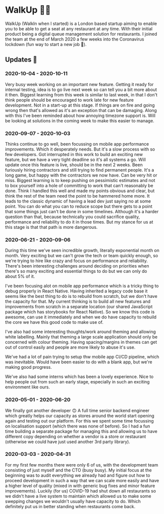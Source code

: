 # WalkUp 🚶‍♂️

WalkUp (WalkIn when I started) is a London based startup aiming to enable you to be able to get a seat at any restaurant at any time. With their initial product being a digital queue management solution for restaurants. I joined the team at the end of March 2020 a few weeks into the Coronavirus lockdown (fun way to start a new job 🥳).

## Updates 🔼

<!-- Update on bookings once out -->

### 2020-10-04 - 2020-10-11

Very busy week working on an important new feature. Getting it ready for internal testing, idea is to go live next week so can tell you a bit more about it then. Biggest learning from this week is similar to last week, in that I don't think people should be encouraged to work late for new feature development. Not in a start-up at this stage. If things are on fire and going wrong then that's allowed as it's an exception that can be damaging. Along with this I've been reminded about how annoying timezone support is. Will be looking at solutions in the coming week to make this easier to manage.

### 2020-09-07 - 2020-10-03

Thinks continue to go well, been focussing on mobile app performance improvements. Which it desperately needs. But it's a slow process with so few developers. Got interrupted in this work to build an exciting new feature, but we have a very tight deadline so it's all systems a go. Will update once this feature is live, should be in the next 2 weeks. Been furiously hiring contractors and still trying to find permanent people. It's a long game, but happy with the contractors we now have. Can be very hit or miss. Biggest learning is to keep pushing on pessimistic estimates and not to box yourself into a hole of committing to work that can't reasonably be done. Think I handled this well and made my points obvious and clear, but think the rest of the team need the point to be hammered home more. It leads to the classic dynamic of having a lead dev just saying no at some point. You can do what you can to reduce scope but there gets to a point that some things just can't be done in some
timelines. Although it's a harder question than that, because technically you could sacrifice quality, performance and reliability to do it in those times. But my stance for us at this stage is that that path is more dangerous.

### 2020-06-21 - 2020-09-06

During this time we've seen incredible growth, literally exponential month on month. Very exciting but we can't grow the tech or team quickly enough, so we're trying to hire like crazy and focus on performance and reliability. There's been interesting challenges around deciding on priorities when there's so many exciting and essential things to do but we can only do about 5% of it.

I've been focusing alot on mobile app performance which is a tricky thing to debug properly in React Native. Having inherited a legacy code base it seems like the best thing to do is to rebuild from scratch, but we don't have the capacity for that. My current thinking is to build all new features and improvements from scratch in a separate location (our shared JavaScript package which has storybooks for React Native). So we know this code is awesome, can use it immediately and when we do have capacity to rebuild the core we have this good code to make use of.

I've also had some interesting thoughts/work around theming and allowing white labelling. Mainly that theming a large scale application should only be concerned with colour theming. Having spacing/margins in themes can get out of control easily and people are more likely to abuse it's use.

We've had a lot of pain trying to setup thw mobile app CI/CD pipeline, which was inevitable. Would have been easier to do with a blank app, but we're making good progress.

We've also had some interns which has been a lovely experience. Nice to help people out from such an early stage, especially in such an exciting environment like ours.

### 2020-05-01 - 2020-06-20

We finally got another developer 🙃 A full time senior backend engineer which greatly helps our capacity as stores around the world start opening again and testing out our platform. For this we spent some time focussing on localisation support (which there was none of before). So I had a fun time building a separate package for managing this and allowing us to have different copy depending on whether a vendor is a store or restaurant (otherwise we could have just used another 3rd party library).

### 2020-03-03 - 2020-04-31

For my first few months there were only 6 of us, with the development team consisting of just myself and the CTO (busy busy). My initial focus at the beginning was to audit everything we already had and figure out how to proceed development in such a way that we can scale more easily and have a higher level of quality (mixed in with generic bug fixes and minor feature improvements). Luckily (for us) COVID-19 had shut down all restaurants so we didn't have a live system to maintain which allowed us to make some swepping changes we wouldn't usually have capacity to do. Which definitely put us in better standing when restaurants come back.
